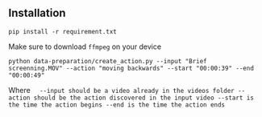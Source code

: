 <!-- @format -->

## Installation

```
pip install -r requirement.txt
```

Make sure to download `ffmpeg` on your device

```
python data-preparation/create_action.py --input "Brief screenning.MOV" --action "moving backwards" --start "00:00:39" --end "00:00:49"
```

Where
`   --input should be a video already in the videos folder
    --action should be the action discovered in the input video
    --start is the time the action begins
    --end is the time the action ends
  `
